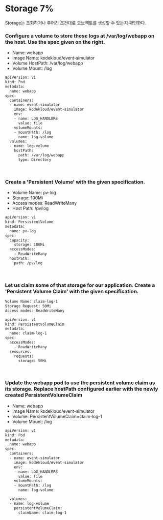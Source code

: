 # Storage 7%

Storage는 조회하거나 주어진 조건대로 오브젝트를 생성할 수 있는지 확인한다.

### Configure a volume to store these logs at /var/log/webapp on the host. Use the spec given on the right.
* Name: webapp
* Image Name: kodekloud/event-simulator
* Volume HostPath: /var/log/webapp
* Volume Mount: /log

<p>

```bash
apiVersion: v1
kind: Pod
metadata:
  name: webapp
spec:
  containers:
  - name: event-simulator
    image: kodekloud/event-simulator
    env:
    - name: LOG_HANDLERS
      value: file
    volumeMounts:
    - mountPath: /log
      name: log-volume
  volumes:
  - name: log-volume
    hostPath:
      path: /var/log/webapp
      type: Directory
```

</p>      

</br>

### Create a 'Persistent Volume' with the given specification.
* Volume Name: pv-log   
* Storage: 100Mi   
* Access modes: ReadWriteMany   
* Host Path: /pv/log   

<p>

```bash
apiVersion: v1
kind: PersistentVolume
metadata:
  name: pv-log
spec:
  capacity:
    storage: 100Mi
  accessModes:
    - ReadWriteMany
  hostPath:
    path: /pv/log
```

</p>      
 
</br>
 
### Let us claim some of that storage for our application. Create a 'Persistent Volume Claim' with the given specification.

<p>

```bash 
Volume Name: claim-log-1
Storage Request: 50Mi
Access modes: ReadWriteMany

apiVersion: v1
kind: PersistentVolumeClaim
metadata:
  name: claim-log-1
spec:
  accessModes:
    - ReadWriteMany
  resources:
    requests:
      storage: 50Mi
```

</p>      

</br>

### Update the webapp pod to use the persistent volume claim as its storage. Replace hostPath configured earlier with the newly created PersistentVolumeClaim

* Name: webapp   
* Image Name: kodekloud/event-simulator   
* Volume: PersistentVolumeClaim=claim-log-1   
* Volume Mount: /log   

<p>

```bash
apiVersion: v1
kind: Pod
metadata:
  name: webapp
spec:
  containers:
  - name: event-simulator
    image: kodekloud/event-simulator
    env:
    - name: LOG_HANDLERS
      value: file
    volumeMounts:
    - mountPath: /log
      name: log-volume

  volumes:
  - name: log-volume
    persistentVolumeClaim:
      claimName: claim-log-1
```

</p>      
